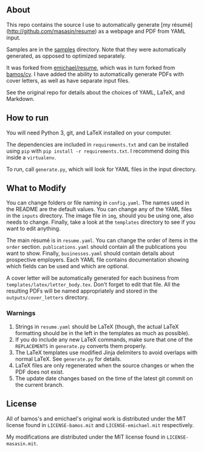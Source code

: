 About
-----
This repo contains the source I use to automatically generate [my résumé]
(http://github.com/masasin/resume) as a webpage and PDF from YAML input.

Samples are in the [samples](http://github.com/masasin/resume/samples) directory.
Note that they were automatically generated, as opposed to optimized separately.

It was forked from [emichael/resume](https://github.com/emichael/resume),
which was in turn forked from [bamos/cv](https://github.com/bamos/cv).
I have added the ability to automatically generate PDFs with cover letters,
as well as have separate input files.

See the original repo for details about the choices of YAML, LaTeX, and Markdown.


How to run
----------
You will need Python 3, git, and LaTeX installed on your computer.

The dependencies are included in `requirements.txt` and can be installed using
`pip` with `pip install -r requirements.txt`. I recommend doing this inside a
`virtualenv`.

To run, call `generate.py`, which will look for YAML files in the input directory.


What to Modify
--------------
You can change folders or file naming in `config.yaml`.
The names used in the README are the default values.
You can change any of the YAML files in the `inputs` directory.
The image file in `img`, should you be using one, also needs to change.
Finally, take a look at the `templates` directory to see if you want to edit anything.

The main résumé is in `resume.yaml`.
You can change the order of items in the `order` section.
`publications.yaml` should contain all the publications you want to show.
Finally, `businesses.yaml` should contain details about prospective employers.
Each YAML file contains documentation showing which fields can be used and which are optional.

A cover letter will be automatically generated for each business from `templates/latex/letter_body.tex`.
Don't forget to edit that file.
All the resulting PDFs will be named appropriately and stored in the `outputs/cover_letters` directory.

### Warnings
1. Strings in `resume.yaml` should be LaTeX (though, the actual LaTeX formatting
   should be in the left in the templates as much as possible).
2. If you do include any new LaTeX commands, make sure that one of the
   `REPLACEMENTS` in `generate.py` converts them properly.
3. The LaTeX templates use modified Jinja delimiters to avoid overlaps with
   normal LaTeX. See `generate.py` for details.
4. LaTeX files are only regenerated when the source changes or when the PDF
   does not exist.
5. The update date changes based on the time of the latest git commit on the current branch.


License
-------
All of bamos's and emichael's original work is distributed under the MIT license
found in `LICENSE-bamos.mit` and `LICENSE-emichael.mit` respectively.

My modifications are distributed under the MIT license found in
`LICENSE-masasin.mit`.
